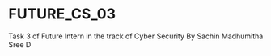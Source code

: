 # FUTURE_CS_03
Task 3 of Future Intern in the track of Cyber Security
                                              By
                                              Sachin Madhumitha Sree D
